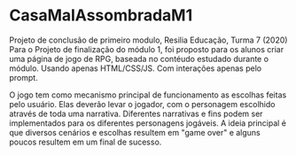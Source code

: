 # CasaMalAssombradaM1
Projeto de conclusão de primeiro modulo, Resilia Educação, Turma 7 (2020)
Para o Projeto de finalização do módulo 1, foi proposto para os alunos criar uma página de jogo de RPG, baseada no contéudo estudado durante o módulo. Usando apenas  HTML/CSS/JS.
Com interações apenas pelo prompt.

O jogo tem como mecanismo principal de funcionamento as escolhas feitas pelo usuário. Elas deverão levar o
jogador, com o personagem escolhido através de toda uma narrativa. Diferentes narrativas e fins podem ser
implementados para os diferentes personagens jogáveis. A ideia principal é que diversos cenários e escolhas
resultem em "game over" e alguns poucos resultem em um final de sucesso.
 

